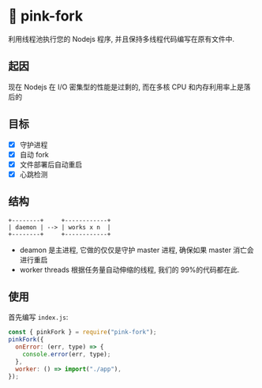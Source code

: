 # 🐤 pink-fork

利用线程池执行您的 Nodejs 程序, 并且保持多线程代码编写在原有文件中.

## 起因

现在 Nodejs 在 I/O 密集型的性能是过剩的, 而在多核 CPU 和内存利用率上是落后的

<!-- 如果仅仅启动若干个 Cluster，生产机器的多核 CPU 利用率无法上去。 -->

## 目标

- [x] 守护进程
- [x] 自动 fork
- [x] 文件部署后自动重启
- [x] 心跳检测

## 结构

```text
+--------+     +------------+
| daemon | --> | works x n  |
+--------+     +------------+
```

- deamon 是主进程, 它做的仅仅是守护 master 进程, 确保如果 master 消亡会进行重启
- worker threads 根据任务量自动伸缩的线程, 我们的 99%的代码都在此.

## 使用

首先编写 `index.js`:

```js
const { pinkFork } = require("pink-fork");
pinkFork({
  onError: (err, type) => {
    console.error(err, type);
  },
  worker: () => import("./app"),
});
```
